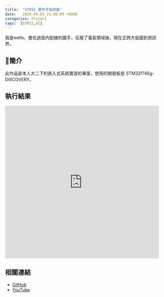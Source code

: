 ```yaml
---
title:  "STM32 實作手寫辨識"
date:   2020-05-01 21:00:00 +0800
categories: Project
tags:  [STM32,AI]
--- 
```

我是wells，擔任過室內配線的國手，征服了電氣領域後，現在正跨大版圖到資訊界。

## 簡介
此作品是本人大二下的嵌入式系統實習的專案，使用的開發板是 STM32f746g-DISCOVERY。

## 執行結果

<iframe width="100%" height="500" src="https://www.youtube.com/embed/0QSbi8sorVI" title="YouTube video player" frameborder="0" allow="accelerometer; autoplay; clipboard-write; encrypted-media; gyroscope; picture-in-picture" allowfullscreen></iframe>

## 相關連結
- [GitHub](https://github.com/jhang-jhe-wei/AI-handwriting-recognition-based-on-STM32f746g-DISCOVERY)
- [YouTube](https://www.youtube.com/watch?v=0QSbi8sorVI)